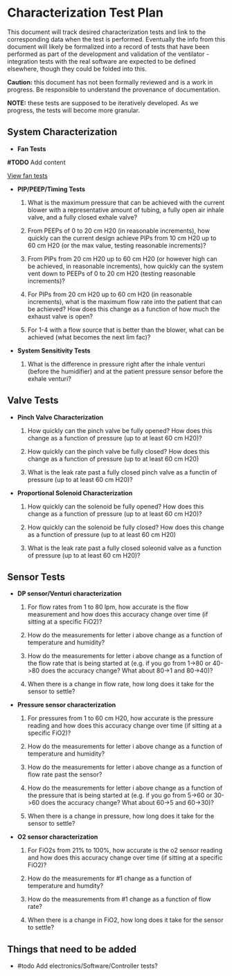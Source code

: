 # Characterization Test Plan

This document will track desired characterization tests and link to the corresponding data when the test is performed. Eventually the info from this document will likely be formalized into a record of tests that have been performed as part of the development and validation of the ventilator - integration tests with the real software are expected to be defined elsewhere, though they could be folded into this.

**Caution:** this document has not been formally reviewed and is a work in progress. Be responsible to understand the provenance of documentation.

**NOTE:** these tests are supposed to be iteratively developed. As we progress, the tests will become more granular.

## System Characterization


* **Fan Tests**

**#TODO** Add content

[View fan tests](project-fan/characterization-tests)

* **PIP/PEEP/Timing Tests**

    1. What is the maximum pressure that can be achieved with the current blower with a representative amount of tubing, a fully open air inhale valve, and a fully closed exhale valve?

    2. From PEEPs of 0 to 20 cm H20 (in reasonable increments), how quickly can the current design achieve PIPs from 10 cm H20 up to 60 cm H20 (or the max value, testing reasonable increments)?

    3. From PIPs from 20 cm H20 up to 60 cm H20 (or however high can be achieved, in reasonable increments), how quickly can the system vent down to PEEPs of 0 to 20 cm H20 (testing reasonable increments)?

    4. For PIPs from 20 cm H20 up to 60 cm H20 (in reasonable increments), what is the maximum flow rate into the patient that can be achieved? How does this change as a function of how much the exhaust valve is open?

    5. For 1-4 with a flow source that is better than the blower, what can be achieved (what becomes the next lim fac)?

* **System Sensitivity Tests**

    1. What is the difference in pressure right after the inhale venturi (before the humidifier) and at the patient pressure sensor before the exhale venturi?

## Valve Tests

* **Pinch Valve Characterization**

    1. How quickly can the pinch valve be fully opened? How does this change as a function of pressure (up to at least 60 cm H20)?

    2. How quickly can the pinch valve be fully closed? How does this change as a function of pressure (up to at least 60 cm H20)

    3. What is the leak rate past a fully closed pinch valve as a functin of pressure (up to at least 60 cm H20)?

* **Proportional Solenoid Characterization**

    1. How quickly can the solenoid be fully opened? How does this change as a function of pressure (up to at least 60 cm H20)?

    2. How quickly can the solenoid be fully closed? How does this change as a function of pressure (up to at least 60 cm H20)

    3. What is the leak rate past a fully closed soleonid valve as a function of pressure (up to at least 60 cm H20)?

## Sensor Tests

* **DP sensor/Venturi characterization**

    1. For flow rates from 1 to 80 lpm, how accurate is the flow measurement and how does this accuracy change over time (if sitting at a specific FiO2)?

    2. How do the measurements for letter i above change as a function of temperature and humidity?

    3. How do the measurements for letter i above change as a function of the flow rate that is being started at (e.g. if you go from 1->80 or 40->80 does the accuracy change? What about 80->1 and 80->40)?

    4. When there is a change in flow rate, how long does it take for the sensor to settle?

* **Pressure sensor characterization**

    1. For pressures from 1 to 60 cm H20, how accurate is the pressure reading and how does this accuracy change over time (if sitting at a specific FiO2)?

    2. How do the measurements for letter i above change as a function of temperature and humidity?

    3. How do the measurements for letter i above change as a function of flow rate past the sensor?

    4. How do the measurements for letter i above change as a function of the pressure that is being started at (e.g. if you go from 5->60 or 30->60 does the accuracy change? What about 60->5 and 60->30)?

    5. When there is a change in pressure, how long does it take for the sensor to settle?

* **O2 sensor characterization**

    1. For FiO2s from 21% to 100%, how accurate is the o2 sensor reading and how does this accuracy change over time (if sitting at a specific FiO2)?

    2. How do the measurements for #1 change as a function of temperature and humdity?

    3. How do the measurements from #1 change as a function of flow rate?

    4. When there is a change in FiO2, how long does it take for the sensor to settle?

## Things that need to be added

* #todo Add electronics/Software/Controller tests?
